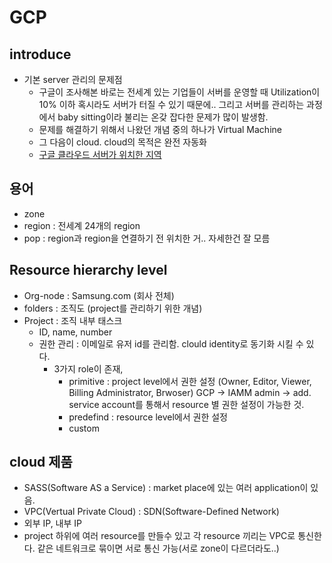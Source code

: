 # GCP

## introduce
- 기본 server 관리의 문제점
   - 구글이 조사해본 바로는 전세계 있는 기업들이 서버를 운영할 때 Utilization이 10% 이하
혹시라도 서버가 터질 수 있기 때문에.. 그리고 서버를 관리하는 과정에서 baby sitting이라 불리는 온갖 잡다한 문제가 많이 발생함.
   - 문제를 해결하기 위해서 나왔던 개념 중의 하나가 Virtual Machine
   - 그 다음이 cloud. cloud의 목적은 완전 자동화
   - [구글 클라우드 서버가 위치한 지역](clould.google.com/about/locations)
   
## 용어
- zone
- region : 전세계 24개의 region
- pop : region과 region을 연결하기 전 위치한 거.. 자세한건 잘 모름

## Resource hierarchy level
- Org-node : Samsung.com (회사 전체)
- folders : 조직도 (project를 관리하기 위한 개념)
- Project : 조직 내부 태스크
   - ID, name, number
   - 권한 관리 : 이메일로 유저 id를 관리함. clould identity로 동기화 시킬 수 있다.
      - 3가지 role이 존재,
         - primitive : project level에서 권한 설정 (Owner, Editor, Viewer, Billing Administrator, Brwoser) GCP -> IAMM admin -> add. service account를 통해서 resource 별 권한 설정이 가능한 것.
         - predefind : resource level에서 권한 설정
         - custom

## cloud 제품
- SASS(Software AS a Service) : market place에 있는 여러 application이 있음.
- VPC(Vertual Private Cloud) : SDN(Software-Defined Network)
- 외부 IP, 내부 IP
- project 하위에 여러 resource를 만들수 있고 각 resource 끼리는 VPC로 통신한다. 같은 네트워크로 묶이면 서로 통신 가능(서로 zone이 다르더라도..)
